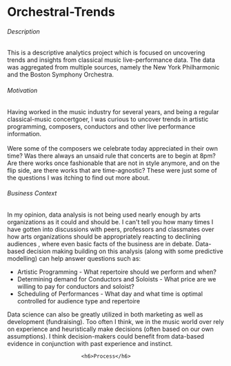 # Orchestral-Trends

<h6>Description</h6>
                            <p>
                                This is a descriptive analytics project which is focused on uncovering trends and insights from classical music live-performance data.
                                The data was aggregated from multiple sources, namely the New York Philharmonic and the Boston Symphony Orchestra.
                            </p>       
                            <h6>Motivation</h6>
                            <p>
                                Having worked in the music industry for several years, and being a regular classical-music concertgoer, 
                                I was curious to uncover trends in artistic programming, composers, conductors and other live performance information.
                                <br><br>
                                Were some of the composers we celebrate today appreciated in their own time? 
                                Was there always an unsaid rule that concerts are to begin at 8pm?
                                Are there works once fashionable that are not in style anymore, and on the flip side, are there works that are time-agnostic?
                                These were just some of the questions I was itching to find out more about.
                            </p>
                            <h6>Business Context</h6>
                            <p>
                                In my opinion, data analysis is not being used nearly enough by arts organizations as it could and should be.
                                I can't tell you how many times I have gotten into discussions with peers, professors and classmates over how arts organizations should be appropriately reacting to declining audiences
                                , where even basic facts of the business are in debate.
                                Data-based decision making building on this analysis (along with some predictive modelling) can help answer questions such as:
                                <ul>
                                    <li>Artistic Programming - What repertoire should we perform and when?</li>
                                    <li>Determining demand for Conductors and Soloists - What price are we willing to pay for conductors and soloist?</li>
                                    <li>Scheduling of Performances - What day and what time is optimal controlled for audience type and repertoire</li>
                                </ul>
                                Data science can also be greatly utilized in both marketing as well as development (fundraising).
                                Too often I think, we in the music world over rely on experience and heuristically make decisions (often based on our own assumptions). 
                                I think decision-makers could benefit from data-based evidence in conjunction with past experience and instinct.
                            </p>
    
                            <h6>Process</h6>
       
 

